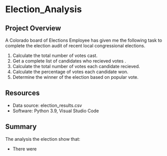 # Election_Analysis

## Project Overview 
A Colorado board of Elections Employee has given me the following task to complete the election audit of recent local congressional elections.

1. Calculate the total number of votes cast.
2. Get a complete list of candidates who recieved votes .
3. Calculate the total number of votes each candidate recieved.
4. Calculate the percentage of votes each candidate won.
5. Determine the winner of the election based on popular vote.

## Resources 
- Data source: election_results.csv
- Software: Python 3.9, Visual Studio Code

## Summary 
The analysis the election show that:
- There were  
